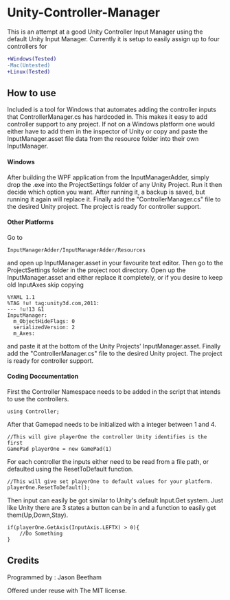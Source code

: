 # Unity-Controller-Manager
This is an attempt at a good Unity Controller Input Manager using the default Unity Input Manager. Currently it is setup to easily assign up to four controllers for
```diff
+Windows(Tested)
-Mac(Untested)
+Linux(Tested)
```
## How to use
Included is a tool for Windows that automates  adding the controller inputs that ControllerManager.cs has hardcoded in. This makes it easy to add controller support to any project. If not on a Windows platform one would either have to add them in the inspector of Unity or copy and paste the InputManager.asset file data from the resource folder into their own InputManager.
#### Windows
After building the WPF application from the InputManagerAdder, simply drop the .exe into the ProjectSettings folder of any Unity Project. Run it then decide which option you want. After running it, a backup is saved, but running it again will replace it.
Finally add the "ControllerManager.cs" file to the desired Unity project. The project is ready for controller support.

#### Other Platforms
Go to 
```
InputManagerAdder/InputManagerAdder/Resources
```
and open up InputManager.asset in your favourite text editor. Then go to the ProjectSettings folder in the project root directory. Open up the InputManager.asset and either replace it completely, or if you desire to keep old InputAxes skip copying
```
%YAML 1.1
%TAG !u! tag:unity3d.com,2011:
--- !u!13 &1
InputManager:
  m_ObjectHideFlags: 0
  serializedVersion: 2
  m_Axes:
```
and paste it at the bottom of the Unity Projects' InputManager.asset.
Finally add the "ControllerManager.cs" file to the desired Unity project. The project is ready for controller support.

#### Coding Doccumentation
First the Controller Namespace needs to be added in the script that intends to use the controllers.
```
using Controller;
```
After that Gamepad needs to be initialized with a integer between 1 and 4.
```
//This will give playerOne the controller Unity identifies is the first
GamePad playerOne = new GamePad(1)
```
For each controller the inputs either need to be read from a file path, or defaulted using the ResetToDefault function.
```
//This will give set playerOne to default values for your platform.
playerOne.ResetToDefault();
```

Then input can easily be got similar to Unity's default Input.Get system. Just like Unity there are 3 states a button can be in and a function to easily get them(Up,Down,Stay).
```
if(playerOne.GetAxis(InputAxis.LEFTX) > 0){
	//Do Something
}
```
## Credits
Programmed by : Jason Beetham

Offered under reuse with The MIT license.

